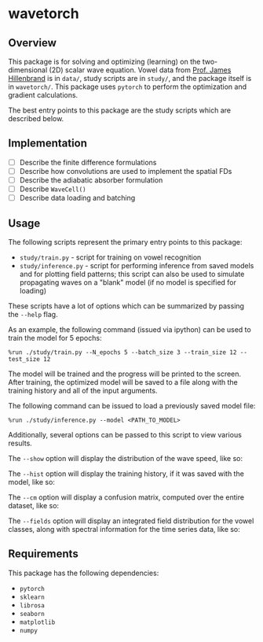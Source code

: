 # wavetorch

## Overview

This package is for solving and optimizing (learning) on the two-dimensional (2D) scalar wave equation. Vowel data from [Prof. James Hillenbrand](https://homepages.wmich.edu/~hillenbr/voweldata.html) is in `data/`, study scripts are in `study/`, and the package itself is in `wavetorch/`. This package uses `pytorch` to perform the optimization and gradient calculations.

The best entry points to this package are the study scripts which are described below.

## Implementation

 - [ ] Describe the finite difference formulations
 - [ ] Describe how convolutions are used to implement the spatial FDs
 - [ ] Describe the adiabatic absorber formulation
 - [ ] Describe `WaveCell()`
 - [ ] Describe data loading and batching

## Usage

The following scripts represent the primary entry points to this package: 

* `study/train.py` - script for training on vowel recognition
* `study/inference.py` - script for performing inference from saved models and for plotting field patterns; this script can also be used to simulate propagating waves on a "blank" model (if no model is specified for loading)

These scripts have a lot of options which can be summarized by passing the `--help` flag.

As an example, the following command (issued via ipython) can be used to train the model for 5 epochs:
```
%run ./study/train.py --N_epochs 5 --batch_size 3 --train_size 12 --test_size 12
```

The model will be trained and the progress will be printed to the screen. After training, the optimized model will be saved to a file along with the training history and all of the input arguments.

The following command can be issued to load a previously saved model file:
```
%run ./study/inference.py --model <PATH_TO_MODEL>
```
Additionally, several options can be passed to this script to view various results.

The `--show` option will display the distribution of the wave speed, like so:

The `--hist` option will display the training history, if it was saved with the model, like so:

The `--cm` option will display a confusion matrix, computed over the entire dataset, like so:

The `--fields` option will display an integrated field distribution for the vowel classes, along with spectral information for the time series data, like so:

## Requirements

This package has the following dependencies:

* `pytorch`
* `sklearn`
* `librosa`
* `seaborn`
* `matplotlib`
* `numpy`
